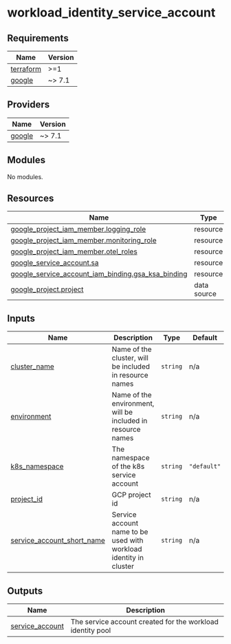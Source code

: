 # workload_identity_service_account

<!-- BEGIN_TF_DOCS -->
## Requirements

| Name | Version |
|------|---------|
| <a name="requirement_terraform"></a> [terraform](#requirement\_terraform) | >=1 |
| <a name="requirement_google"></a> [google](#requirement\_google) | ~> 7.1 |

## Providers

| Name | Version |
|------|---------|
| <a name="provider_google"></a> [google](#provider\_google) | ~> 7.1 |

## Modules

No modules.

## Resources

| Name | Type |
|------|------|
| [google_project_iam_member.logging_role](https://registry.terraform.io/providers/hashicorp/google/latest/docs/resources/project_iam_member) | resource |
| [google_project_iam_member.monitoring_role](https://registry.terraform.io/providers/hashicorp/google/latest/docs/resources/project_iam_member) | resource |
| [google_project_iam_member.otel_roles](https://registry.terraform.io/providers/hashicorp/google/latest/docs/resources/project_iam_member) | resource |
| [google_service_account.sa](https://registry.terraform.io/providers/hashicorp/google/latest/docs/resources/service_account) | resource |
| [google_service_account_iam_binding.gsa_ksa_binding](https://registry.terraform.io/providers/hashicorp/google/latest/docs/resources/service_account_iam_binding) | resource |
| [google_project.project](https://registry.terraform.io/providers/hashicorp/google/latest/docs/data-sources/project) | data source |

## Inputs

| Name | Description | Type | Default | Required |
|------|-------------|------|---------|:--------:|
| <a name="input_cluster_name"></a> [cluster\_name](#input\_cluster\_name) | Name of the cluster, will be included in resource names | `string` | n/a | yes |
| <a name="input_environment"></a> [environment](#input\_environment) | Name of the environment, will be included in resource names | `string` | n/a | yes |
| <a name="input_k8s_namespace"></a> [k8s\_namespace](#input\_k8s\_namespace) | The namespace of the k8s service account | `string` | `"default"` | no |
| <a name="input_project_id"></a> [project\_id](#input\_project\_id) | GCP project id | `string` | n/a | yes |
| <a name="input_service_account_short_name"></a> [service\_account\_short\_name](#input\_service\_account\_short\_name) | Service account name to be used with workload identity in cluster | `string` | n/a | yes |

## Outputs

| Name | Description |
|------|-------------|
| <a name="output_service_account"></a> [service\_account](#output\_service\_account) | The service account created for the workload identity pool |
<!-- END_TF_DOCS -->
